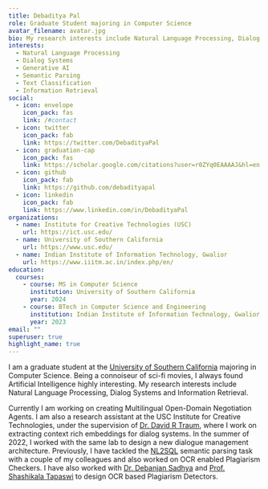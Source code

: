 ```yaml
---
title: Debaditya Pal
role: Graduate Student majoring in Computer Science
avatar_filename: avatar.jpg
bio: My research interests include Natural Language Processing, Dialog Systems and Information Retrieval among other things.
interests:
  - Natural Language Processing
  - Dialog Systems
  - Generative AI
  - Semantic Parsing
  - Text Classification
  - Information Retrieval
social:
  - icon: envelope
    icon_pack: fas
    link: /#contact
  - icon: twitter
    icon_pack: fab
    link: https://twitter.com/DebadityaPal
  - icon: graduation-cap
    icon_pack: fas
    link: https://scholar.google.com/citations?user=r0ZYq0EAAAAJ&hl=en
  - icon: github
    icon_pack: fab
    link: https://github.com/debadityapal
  - icon: linkedin
    icon_pack: fab
    link: https://www.linkedin.com/in/DebadityaPal
organizations:
  - name: Institute for Creative Technologies (USC)
    url: https://ict.usc.edu/
  - name: University of Southern California
    url: https://www.usc.edu/
  - name: Indian Institute of Information Technology, Gwalior
    url: https://www.iiitm.ac.in/index.php/en/
education:
  courses:
    - course: MS in Computer Science
      institution: University of Southern California
      year: 2024
    - course: BTech in Computer Science and Engineering
      institution: Indian Institute of Information Technology, Gwalior
      year: 2023
email: ""
superuser: true
highlight_name: true
---
```


I am a graduate student at the [University of Southern California](https://www.usc.edu/) majoring in Computer Science. Being a connoiseur of sci-fi movies, I always found Artificial Intelligence highly interesting. My research interests include Natural Language Processing, Dialog Systems and Information Retrieval.

Currently I am working on creating Multilingual Open-Domain Negotiation Agents. I am also a research assistant at the USC Institute for Creative Technologies, under the supervision of [Dr. David R Traum](https://viterbi.usc.edu/directory/faculty/Traum/David), where I work on extracting context rich embeddings for dialog systems. In the summer of 2022, I worked with the same lab to design a new dialogue management architecture. Previously, I have tackled the [NL2SQL](https://ieeexplore.ieee.org/document/9417888) semantic parsing task with a couple of my colleagues and also worked on OCR enabled Plagiarism Checkers. I have also worked with [Dr. Debanjan Sadhya](https://www.iiitm.ac.in/index.php/en/component/splms/teacher/Dr.Devanjan) and [Prof. Shashikala Tapaswi](https://www.iiitm.ac.in/index.php/en/component/splms/teacher/Prof.Shashikala) to design OCR based Plagiarism Detectors.
